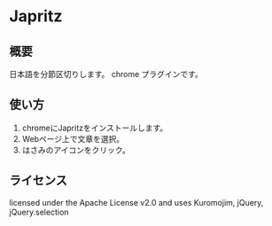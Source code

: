 # Japritz

## 概要
日本語を分節区切りします。
chrome プラグインです。

## 使い方
1. chromeにJapritzをインストールします。
1. Webページ上で文章を選択。
1. はさみのアイコンをクリック。

## ライセンス
licensed under the Apache License v2.0 and uses Kuromojim, jQuery, jQuery.selection
